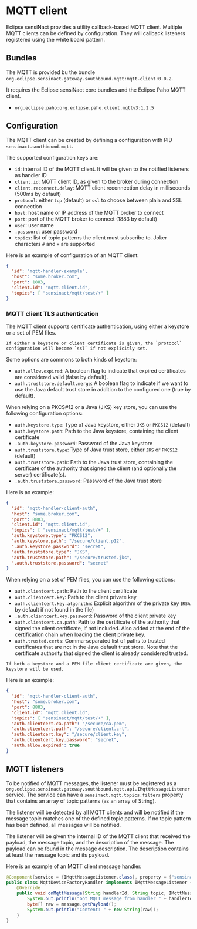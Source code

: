 # MQTT client

Eclipse sensiNact provides a utility callback-based MQTT client.
Multiple MQTT clients can be defined by configuration. They will callback listeners registered using the white board pattern.

## Bundles

The MQTT is provided bu the bundle `org.eclipse.sensinact.gateway.southbound.mqtt:mqtt-client:0.0.2`.

It requires the Eclipse sensiNact core bundles and the Eclipse Paho MQTT client.
* `org.eclipse.paho:org.eclipse.paho.client.mqttv3:1.2.5`

## Configuration

The MQTT client can be created by defining a configuration with PID `sensinact.southbound.mqtt`.

The supported configuration keys are:
* `id`: internal ID of the MQTT client. It will be given to the notified listeners as handler ID
* `client.id`: MQTT client ID, as given to the broker during connection
* `client.reconnect.delay`: MQTT client reconnection delay in milliseconds (500ms by default)
* `protocol`: either `tcp` (default) or `ssl` to choose between plain and SSL connection
* `host`: host name or IP address of the MQTT broker to connect
* `port`: port of the MQTT broker to connect (1883 by default)
* `user`: user name
* `.password`: user password
* `topics`: list of topic patterns the client must subscribe to. Joker characters `#` and `+` are supported

Here is an example of configuration of an MQTT client:
```json
{
  "id": "mqtt-handler-example",
  "host": "some.broker.com",
  "port": 1883,
  "client.id": "mqtt.client.id",
  "topics": [ "sensinact/mqtt/test/+" ]
}
```

### MQTT client TLS authentication

The MQTT client supports certificate authentication, using either a keystore or a set of PEM files.

```{note}
If either a keystore or client certificate is given, the `protocol` configuration will become `ssl` if not explicitly set.
```

Some options are commons to both kinds of keystore:
* `auth.allow.expired`: A boolean flag to indicate that expired certificates are considered valid (false by default).
* `auth.truststore.default.merge`: A boolean flag to indicate if we want to use the Java default trust store in addition to the configured one (true by default).

When relying on a PKCS#12 or a Java (JKS) key store, you can use the following configuration options:
* `auth.keystore.type`: Type of Java keystore, either `JKS` or `PKCS12` (default)
* `auth.keystore.path`: Path to the Java keystore, containing the client certificate
* `.auth.keystore.password`: Password of the Java keystore
* `auth.truststore.type`:  Type of Java trust store, either `JKS` or `PKCS12` (default)
* `auth.truststore.path`: Path to the Java trust store, containing the certificate of the authority that signed the client (and optionally the server) certificate(s).
* `.auth.truststore.password`: Password of the Java trust store

Here is an example:
```json
{
  "id": "mqtt-handler-client-auth",
  "host": "some.broker.com",
  "port": 8883,
  "client.id": "mqtt.client.id",
  "topics": [ "sensinact/mqtt/test/+" ],
  "auth.keystore.type": "PKCS12",
  "auth.keystore.path": "/secure/client.p12",
  ".auth.keystore.password": "secret",
  "auth.truststore.type": "JKS",
  "auth.truststore.path": "/secure/trusted.jks",
  ".auth.truststore.password": "secret"
}
```

When relying on a set of PEM files, you can use the following options:
* `auth.clientcert.path`: Path to the client certificate
* `auth.clientcert.key`: Path to the client private key
* `auth.clientcert.key.algorithm`: Explicit algorithm of the private key (`RSA` by default if not found in the file)
* `.auth.clientcert.key.password`: Password of the client private key
* `auth.clientcert.ca.path`: Path to the certificate of the authority that signed the client certificate, if not included. Also added at the end of the certification chain when loading the client private key.
* `auth.trusted.certs`: Comma-separated list of paths to trusted certificates that are not in the Java default trust store. Note that the certificate authority that signed the client is already considered trusted.

```{note}
If both a keystore and a PEM file client certificate are given, the keystore will be used.
```

Here is an example:
```json
{
  "id": "mqtt-handler-client-auth",
  "host": "some.broker.com",
  "port": 8883,
  "client.id": "mqtt.client.id",
  "topics": [ "sensinact/mqtt/test/+" ],
  "auth.clientcert.ca.path": "/secure/ca.pem",
  "auth.clientcert.path": "/secure/client.crt",
  "auth.clientcert.key": "/secure/client.key",
  "auth.clientcert.key.password": "secret",
  "auth.allow.expired": true
}
```

## MQTT listeners

To be notified of MQTT messages, the listener must be registered as a `org.eclipse.sensinact.gateway.southbound.mqtt.api.IMqttMessageListener` service.
The service can have a `sensinact.mqtt.topics.filters` property that contains an array of topic patterns (as an array of String).

The listener will be detected by all MQTT clients and will be notified if the message topic matches one of the defined topic patterns.
If no topic pattern has been defined, all messages will be notified.

The listener will be given the internal ID of the MQTT client that received the payload, the message topic, and the description of the message.
The payload can be found in the message description.
The description contains at least the message topic and its payload.

Here is an example of an MQTT client message handler.
```java
@Component(service = {IMqttMessageListener.class}, property = {"sensinact.mqtt.topics.filters=sensinact/mqtt/test/+"})
public class MqttDeviceFactoryHandler implements IMqttMessageListener {
    @Override
    public void onMqttMessage(String handlerId, String topic, IMqttMessage message) {
        System.out.println("Got MQTT message from handler " + handlerId + " on topic " + topic);
        byte[] raw = message.getPayload();
        System.out.println("Content: " + new String(raw));
    }
}
```
